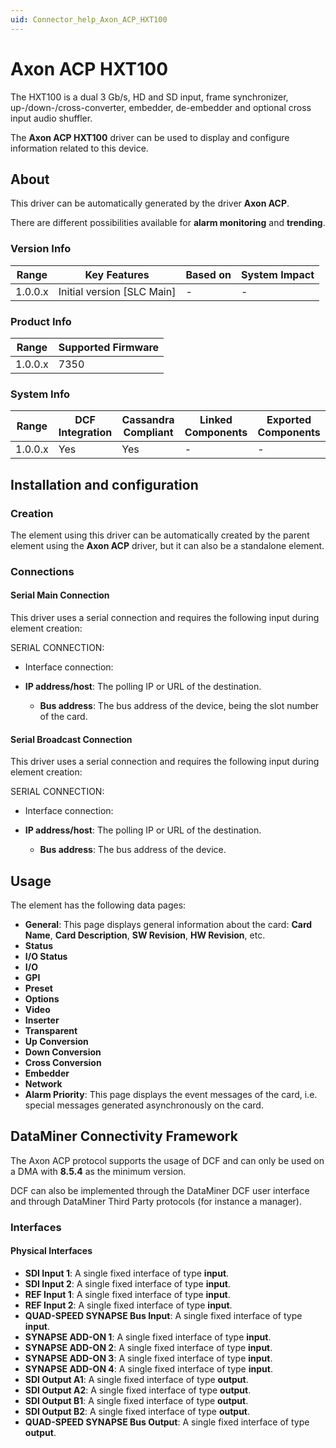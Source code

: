 ```yaml
---
uid: Connector_help_Axon_ACP_HXT100
---
```


# Axon ACP HXT100

The HXT100 is a dual 3 Gb/s, HD and SD input, frame synchronizer, up-/down-/cross-converter, embedder, de-embedder and optional cross input audio shuffler.

The **Axon ACP HXT100** driver can be used to display and configure information related to this device.

## About

This driver can be automatically generated by the driver **Axon ACP**.

There are different possibilities available for **alarm monitoring** and **trending**.

### Version Info

| **Range** | **Key Features**             | **Based on** | **System Impact** |
|-----------|------------------------------|--------------|-------------------|
| 1.0.0.x   | Initial version \[SLC Main\] | \-           | \-                |

### Product Info

| **Range** | **Supported Firmware** |
|-----------|------------------------|
| 1.0.0.x   | 7350                   |

### System Info

| **Range** | **DCF Integration** | **Cassandra Compliant** | **Linked Components** | **Exported Components** |
|-----------|---------------------|-------------------------|-----------------------|-------------------------|
| 1.0.0.x   | Yes                 | Yes                     | \-                    | \-                      |

## Installation and configuration

### Creation

The element using this driver can be automatically created by the parent element using the **Axon ACP** driver, but it can also be a standalone element.

### Connections

#### Serial Main Connection

This driver uses a serial connection and requires the following input during element creation:

SERIAL CONNECTION:

- Interface connection:

- **IP address/host**: The polling IP or URL of the destination.
  - **Bus address**: The bus address of the device, being the slot number of the card.

#### Serial Broadcast Connection

This driver uses a serial connection and requires the following input during element creation:

SERIAL CONNECTION:

- Interface connection:

- **IP address/host**: The polling IP or URL of the destination.
  - **Bus address**: The bus address of the device.

## Usage

The element has the following data pages:

- **General**: This page displays general information about the card: **Card Name**, **Card Description**, **SW Revision**, **HW Revision**, etc.
- **Status**
- **I/O Status**
- **I/O**
- **GPI**
- **Preset**
- **Options**
- **Video**
- **Inserter**
- **Transparent**
- **Up Conversion**
- **Down Conversion**
- **Cross Conversion**
- **Embedder**
- **Network**
- **Alarm Priority**: This page displays the event messages of the card, i.e. special messages generated asynchronously on the card.

## DataMiner Connectivity Framework

The Axon ACP protocol supports the usage of DCF and can only be used on a DMA with **8.5.4** as the minimum version.

DCF can also be implemented through the DataMiner DCF user interface and through DataMiner Third Party protocols (for instance a manager).

### Interfaces

#### Physical Interfaces

- **SDI Input 1**: A single fixed interface of type **input**.
- **SDI Input 2**: A single fixed interface of type **input**.
- **REF Input 1**: A single fixed interface of type **input**.
- **REF Input 2**: A single fixed interface of type **input**.
- **QUAD-SPEED SYNAPSE Bus Input**: A single fixed interface of type **input**.
- **SYNAPSE ADD-ON 1**: A single fixed interface of type **input**.
- **SYNAPSE ADD-ON 2**: A single fixed interface of type **input**.
- **SYNAPSE ADD-ON 3**: A single fixed interface of type **input**.
- **SYNAPSE ADD-ON 4**: A single fixed interface of type **input**.
- **SDI Output A1**: A single fixed interface of type **output**.
- **SDI Output A2**: A single fixed interface of type **output**.
- **SDI Output B1**: A single fixed interface of type **output**.
- **SDI Output B2**: A single fixed interface of type **output**.
- **QUAD-SPEED SYNAPSE Bus Output**: A single fixed interface of type **output**.
